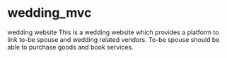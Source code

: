 # wedding_mvc
wedding website
This is a wedding website which provides a platform to link to-be spouse and wedding related vendors. To-be spouse should be able to purchase goods and book services. 
